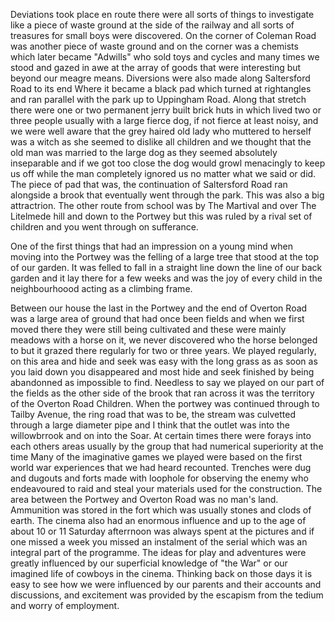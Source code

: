 Deviations took place en route there were all sorts of things to investigate like a piece of waste ground at the side of the railway and all sorts of treasures for small boys were discovered. On the corner of Coleman Road was another piece of waste ground and on the corner was a chemists which later became "Adwills" who sold toys and cycles and many times we stood and gazed in awe at the array of goods that were interesting but beyond our meagre means. Diversions were also made along Saltersford Road to its end Where it became a black pad which turned at rightangles and ran parallel with the park up to Uppingham Road. Along that stretch there were one or two permanent jerry built brick huts in which lived two or three people usually with a large fierce dog, if not fierce at least noisy, and we were well aware that the grey haired old lady who muttered to herself was a witch as she seemed to dislike all children and we thought that the old man was married to the large dog as they seemed absolutely inseparable and if we got too close the dog would growl menacingly to keep us off while the man completely ignored us no matter what we said or did. The piece of pad that was, the continuation of Saltersford Road ran alongside a brook that eventually went through the park. This was also a big attractrion. The other route from school was by The Martival and over The Litelmede hill and down to the Portwey but this was ruled by a rival set of children and you went through on sufferance.

One of the first things that had an impression on a young mind when moving into the Portwey was the felling of a large tree that stood at the top of our garden. It was felled to fall in a straight line down the line of our back garden and it lay there for a few weeks and was the joy of every child in the neighbourhoood acting as a climbing frame.

Between our house the last in the Portwey and the end of Overton Road was a large area of ground that had once been fields and when we first moved there they were still being cultivated and these were mainly meadows with a horse on it, we never discovered who the horse belonged to but it grazed there regularly for two or three years. We played regularly, on this area and hide and seek was easy with the long grass as as soon as you laid down you disappeared and most hide and seek finished by being abandonned as impossible to find. Needless to say we played on our part of the fields as the other side of the brook that ran across it was the territory of the Overton Road Children. When the portwey was continued through to Tailby Avenue, the ring road that was to be, the stream was culvetted through a large diameter pipe and I think that the outlet was into the willowbrrook and on into the Soar. At certain times there were forays into each others areas usually by the group that had numerical superiority at the time Many of the imaginative games we played were based on the first world war experiences that we had heard recounted. Trenches were dug and dugouts and forts made with loophole for observing the enemy who endeavoured to raid and steal your materials used for the construction. The area between the Portwey and Overton Road was no man's land. Ammunition was stored in the fort which was usually stones and clods of earth. The cinema also had an enormous influence and up to the age of about 10 or 11 Saturday afterrnoon was always spent at the pictures and if one missed a week you missed an instalment of the serial which was an integral part of the programme. The ideas for play and adventures were greatly influenced by our superficial knowledge of "the War" or our imagined life of cowboys in the cinema. Thinking back on those days it is easy to see how we were influenced by our parents and their accounts and discussions, and excitement was provided by the escapism from the tedium and worry of employment.
